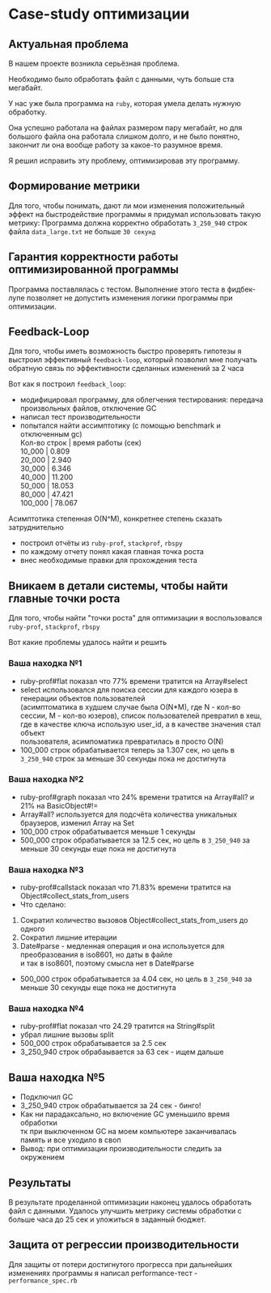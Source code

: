 # Case-study оптимизации

## Актуальная проблема
В нашем проекте возникла серьёзная проблема.

Необходимо было обработать файл с данными, чуть больше ста мегабайт.

У нас уже была программа на `ruby`, которая умела делать нужную обработку.

Она успешно работала на файлах размером пару мегабайт, но для большого файла она работала слишком долго, и не было понятно, закончит ли она вообще работу за какое-то разумное время.

Я решил исправить эту проблему, оптимизировав эту программу.

## Формирование метрики
Для того, чтобы понимать, дают ли мои изменения положительный эффект на быстродействие программы я придумал использовать такую метрику: Программа должна корректно обработать `3_250_940` строк файла `data_large.txt` не больше `30 секунд`

## Гарантия корректности работы оптимизированной программы
Программа поставлялась с тестом. Выполнение этого теста в фидбек-лупе позволяет не допустить изменения логики программы при оптимизации.

## Feedback-Loop
Для того, чтобы иметь возможность быстро проверять гипотезы я выстроил эффективный `feedback-loop`, который позволил мне получать обратную связь по эффективности сделанных изменений за 2 часа

Вот как я построил `feedback_loop`: 

- модифицировал программу, для облегчения тестирования: передача произвольных файлов, отключение GC
- написал тест производительности
- попытался найти ассимптотику (с помощью benchmark и отключенным gc) \
Кол-во строк | время работы (cек) \
10_000 | 0.809 \
20_000 | 2.940 \
30_000 | 6.346 \
40_000 | 11.200 \
50_000 | 18.053 \
80_000 | 47.421 \
100_000 | 78.067

Асимптотика степенная O(N^M), конкретнее степень сказать затруднительно

- построил отчёты из `ruby-prof`, `stackprof`, `rbspy`
- по каждому отчету понял какая главная точка роста
- внес необходимые правки для прохождения теста

## Вникаем в детали системы, чтобы найти главные точки роста
Для того, чтобы найти "точки роста" для оптимизации я воспользовался `ruby-prof`, `stackprof`, `rbspy`

Вот какие проблемы удалось найти и решить

### Ваша находка №1
- ruby-prof#flat показал что 77% времени тратится на Array#select
- select использовался для поиска сессии для каждого юзера в генерации объектов пользователей \
(асимптоматика в худшем случае была O(N*M), где N - кол-во сессии, M - кол-во юзеров), 
список пользователей превратил в хеш, где в качестве ключа использую user_id, а в качестве значения стал объект \
пользователя, асимпоматика превратилась в просто O(N)
- 100_000 строк обрабатывается теперь за 1.307 сек, но цель в `3_250_940` строк за меньше 30 секунды пока не достигнута

### Ваша находка №2
- ruby-prof#graph показал что 24% времени тратится на Array#all? и 21% на BasicObject#!= 
- Array#all? используется для подсчёта количества уникальных браузеров, изменил Array на Set 
- 100_000 строк обрабатывается меньше 1 секунды
- 500_000 строк обрабатывается за 12.5 сек, но цель в `3_250_940` за меньше 30 секунды еще пока не достигнута

### Ваша находка №3
- ruby-prof#callstack показал что 71.83% времени тратится на Object#collect_stats_from_users
- Что сделано:
1) Сократил количество вызовов  Object#collect_stats_from_users до одного
2) Сократил лишние  итерации
3) Date#parse - медленная операция и она используется для преобразования в iso8601, но даты в файле \
и так в iso8601, поэтому смысла нет в Date#parse
- 500_000 строк обрабатывается за 4.04 сек, но цель в `3_250_940` за меньше 30 секунды еще пока не достигнута

### Ваша находка №4
- ruby-prof#flat показал что 24.29 тратится на String#split
- убрал лишние вызовы split
- 500_000 строк обрабатывается за 2.5 сек
- 3_250_940 строк обрабаывается за 63 сек - ищем дальше

## Ваша находка №5
- Подключил GC
- 3_250_940 строк обрабатывается за 24 сек - бинго!
- Как ни парадаксально, но включение GC уменьшило время обработки \
тк при выключенном GC на моем компьютере заканчивалась память и все уходило в своп
- Вывод: при оптимизации производительности следить за окружением

## Результаты
В результате проделанной оптимизации наконец удалось обработать файл с данными.
Удалось улучшить метрику системы обработки с больше часа до 25 сек и уложиться в заданный бюджет.

## Защита от регрессии производительности
Для защиты от потери достигнутого прогресса при дальнейших изменениях программы я написал performance-тест - `performance_spec.rb`

